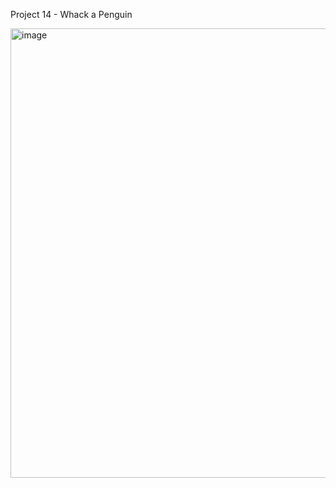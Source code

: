 Project 14 - Whack a Penguin 


<img width="719" alt="image" src="https://github.com/lucasnsp/100DaysOfSwift/assets/122572631/88c809bf-8937-4af7-a76c-a98c61d011e2">
